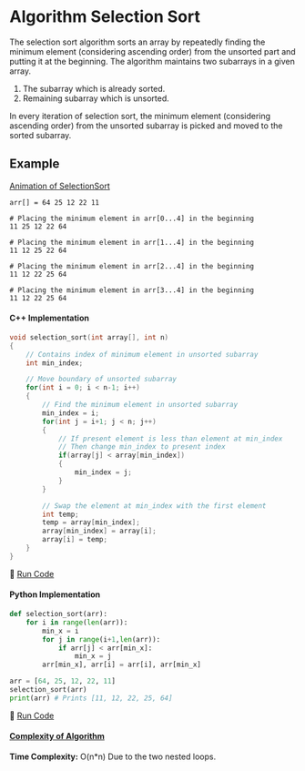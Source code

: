 # Algorithm Selection Sort

The selection sort algorithm sorts an array by repeatedly finding the minimum element (considering ascending order) from the unsorted part and putting it at the beginning. The algorithm maintains two subarrays in a given array.
1. The subarray which is already sorted.
2. Remaining subarray which is unsorted.

In every iteration of selection sort, the minimum element (considering ascending order) from the unsorted subarray is picked and moved to the sorted subarray.

## Example
[Animation of SelectionSort](http://www.sorting-algorithms.com/selection-sort)

```
arr[] = 64 25 12 22 11

# Placing the minimum element in arr[0...4] in the beginning
11 25 12 22 64

# Placing the minimum element in arr[1...4] in the beginning
11 12 25 22 64

# Placing the minimum element in arr[2...4] in the beginning
11 12 22 25 64

# Placing the minimum element in arr[3...4] in the beginning
11 12 22 25 64
```

#### C++ Implementation

```c++
void selection_sort(int array[], int n)
{
    // Contains index of minimum element in unsorted subarray
    int min_index;

    // Move boundary of unsorted subarray
    for(int i = 0; i < n-1; i++)
    {
        // Find the minimum element in unsorted subarray
        min_index = i;
        for(int j = i+1; j < n; j++)
        {
            // If present element is less than element at min_index
            // Then change min_index to present index
            if(array[j] < array[min_index])
            {
                min_index = j;
            }
        }

        // Swap the element at min_index with the first element
        int temp;
        temp = array[min_index];
        array[min_index] = array[i];
        array[i] = temp;
    }
}
```

:rocket: [Run Code](https://repl.it/CZa0)

#### Python Implementation

```python
def selection_sort(arr):
    for i in range(len(arr)):
        min_x = i
        for j in range(i+1,len(arr)):
            if arr[j] < arr[min_x]:
                min_x = j
        arr[min_x], arr[i] = arr[i], arr[min_x]

arr = [64, 25, 12, 22, 11]
selection_sort(arr)
print(arr) # Prints [11, 12, 22, 25, 64]
```

:rocket: [Run Code](https://repl.it/CXwQ)

#### [Complexity of Algorithm](https://www.freecodecamp.com/videos/big-o-notation-what-it-is-and-why-you-should-care)

**Time Complexity:** O(n*n) Due to the two nested loops.
